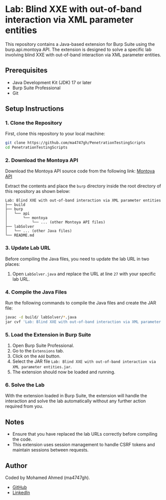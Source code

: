 # Lab: Blind XXE with out-of-band interaction via XML parameter entities

This repository contains a Java-based extension for Burp Suite using the burp.api.montoya API. The extension is designed to solve a specific lab involving blind XXE with out-of-band interaction via XML parameter entities.

## Prerequisites

- Java Development Kit (JDK) 17 or later
- Burp Suite Professional
- Git

## Setup Instructions

### 1. Clone the Repository

First, clone this repository to your local machine:

```sh
git clone https://github.com/ma4747gh/PenetrationTestingScripts
cd PenetrationTestingScripts
```

### 2. Download the Montoya API

Download the Montoya API source code from the following link: [Montoya API](https://github.com/PortSwigger/burp-extensions-montoya-api)

Extract the contents and place the `burp` directory inside the root directory of this repository as shown below:

```
Lab: Blind XXE with out-of-band interaction via XML parameter entities
├── build
├── burp
│   └── api
│       └── montoya
│           └── ... (other Montoya API files)
├── labSolver
│   └── ... (other Java files)
└── README.md
```

### 3. Update Lab URL

Before compiling the Java files, you need to update the lab URL in two places:

1. Open `LabSolver.java` and replace the URL at line `27` with your specific lab URL.

### 4. Compile the Java Files

Run the following commands to compile the Java files and create the JAR file:

```sh
javac -d build/ labSolver/*.java
jar cvf 'Lab: Blind XXE with out-of-band interaction via XML parameter entities.jar' -C build/ .
```

### 5. Load the Extension in Burp Suite

1. Open Burp Suite Professional.
2. Go to the `Extensions` tab.
3. Click on the `Add` button.
4. Select the JAR file `Lab: Blind XXE with out-of-band interaction via XML parameter entities.jar`.
5. The extension should now be loaded and running.

### 6. Solve the Lab

With the extension loaded in Burp Suite, the extension will handle the interaction and solve the lab automatically without any further action required from you.
## Notes

- Ensure that you have replaced the lab URLs correctly before compiling the code.
- This extension uses session management to handle CSRF tokens and maintain sessions between requests.

## Author

Coded by Mohamed Ahmed (ma4747gh).
- [GitHub](https://github.com/ma4747gh)
- [LinkedIn](https://eg.linkedin.com/in/ma4747gh)
